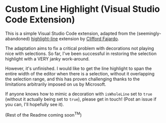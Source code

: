 # Custom Line Highlight (Visual Studio Code Extension)

This is a simple Visual Studio Code extension, adapted from the (seemingly-abandoned) [highlight-line](https://github.com/cliffordfajardo/highlight-line-vscode) extension by [Clifford Fajardo](https://github.com/cliffordfajardo).

The adaptation aims to fix a critical problem with decorations not playing nice with selections. So far, I've been successful in restoring the selection highlight with a VERY janky work-around.

However, it's unfinished. I would like to get the line highlight to span the entire width of the editor when there is a selection, without it overlapping the selection range, and this has proven challenging thanks to the limitations arbitrarily imposed on us by Microsoft.

If anyone knows how to mimic a decoration with `isWholeLine` set to `true` (without it actually being set to `true`), please get in touch! (Post an issue if you can, I'll hopefully see it).

(Rest of the Readme coming soon<sup>TM</sup>)